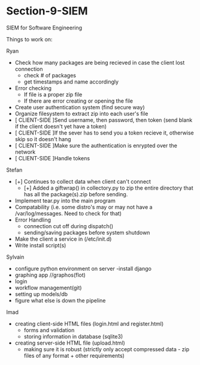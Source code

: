 # Section-9-SIEM
SIEM for Software Engineering

Things to work on:

Ryan
  - Check how many packages are being recieved in case the client lost connection
    - check # of packages
    - get timestamps and name accordingly
  - Error checking
    - If file is a proper zip file
    - If there are error creating or opening the file
  - Create user authentication system (find secure way)
  - Organize filesystem to extract zip into each user's file
  - [ CLIENT-SIDE ]Send username, then password, then token (send blank if the client doesn't yet have a token)
  - [ CLIENT-SIDE ]If the sever has to send you a token recieve it, otherwise skip so it doesn't hang
  - [ CLIENT-SIDE ]Make sure the authentication is enrypted over the network
  - [ CLIENT-SIDE ]Handle tokens

Stefan
  - [+] Continues to collect data when client can't connect
    - [+] Added a giftwrap() in collectory.py to zip the entire directory that has all the package(s).zip before sending.
  - Implement tear.py into the main program
  - Compatability (i.e. some distro's may or may not have a /var/log/messages. Need to check for that)
  - Error Handling
    - connection cut off during dispatch()
    - sending/saving packages before system shutdown
  - Make the client a service in (/etc/init.d)
  - Write install script(s)

Sylvain
  - configure python environment on server
  -install django
  - graphing app //graphos(flot)
  - login
  - workflow management(git)
  - setting up models/db
  - figure what else is down the pipeline

Imad
- creating client-side HTML files (login.html and register.html)
  - forms and validation
  - storing information in database (sqlite3)
- creating server-side HTML file (upload.html)
  - making sure it is robust (strictly only accept compressed data - zip files of any format + other requirements)  
